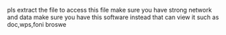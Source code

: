 pls extract the file
to access this file make sure you have strong network and data
make sure you have this software instead that can view it such as doc,wps,foni broswe
